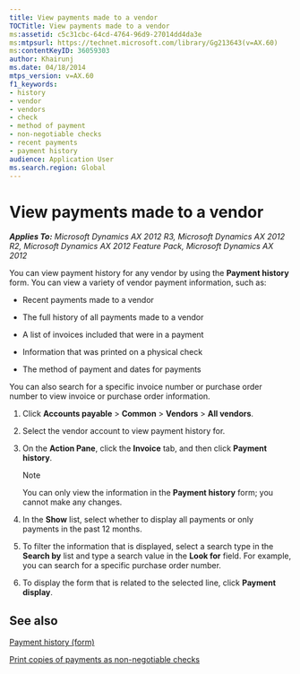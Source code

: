 ```yaml
---
title: View payments made to a vendor
TOCTitle: View payments made to a vendor
ms:assetid: c5c31cbc-64cd-4764-96d9-27014dd4da3e
ms:mtpsurl: https://technet.microsoft.com/library/Gg213643(v=AX.60)
ms:contentKeyID: 36059303
author: Khairunj
ms.date: 04/18/2014
mtps_version: v=AX.60
f1_keywords:
- history
- vendor
- vendors
- check
- method of payment
- non-negotiable checks
- recent payments
- payment history
audience: Application User
ms.search.region: Global
---
```


# View payments made to a vendor 


_**Applies To:** Microsoft Dynamics AX 2012 R3, Microsoft Dynamics AX 2012 R2, Microsoft Dynamics AX 2012 Feature Pack, Microsoft Dynamics AX 2012_

You can view payment history for any vendor by using the **Payment history** form. You can view a variety of vendor payment information, such as:

  - Recent payments made to a vendor

  - The full history of all payments made to a vendor

  - A list of invoices included that were in a payment

  - Information that was printed on a physical check

  - The method of payment and dates for payments

You can also search for a specific invoice number or purchase order number to view invoice or purchase order information.

1.  Click **Accounts payable** \> **Common** \> **Vendors** \> **All vendors**.

2.  Select the vendor account to view payment history for.

3.  On the **Action Pane**, click the **Invoice** tab, and then click **Payment history**.
    

    > [!NOTE]
    > <P>You can only view the information in the <STRONG>Payment history</STRONG> form; you cannot make any changes.</P>



4.  In the **Show** list, select whether to display all payments or only payments in the past 12 months.

5.  To filter the information that is displayed, select a search type in the **Search by** list and type a search value in the **Look for** field. For example, you can search for a specific purchase order number.

6.  To display the form that is related to the selected line, click **Payment display**.

## See also

[Payment history (form)](https://technet.microsoft.com/library/hh209407\(v=ax.60\))

[Print copies of payments as non-negotiable checks](print-copies-of-payments-as-non-negotiable-checks.md)

  


